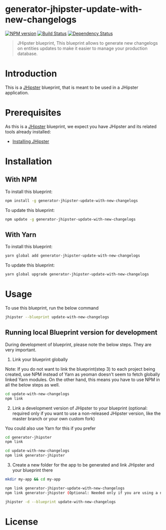 # generator-jhipster-update-with-new-changelogs
[![NPM version][npm-image]][npm-url] [![Build Status][travis-image]][travis-url] [![Dependency Status][daviddm-image]][daviddm-url]
> JHipster blueprint, This blueprint allows to generate new changelogs on entities updates to make it easier to manage your production database.

# Introduction

This is a [JHipster](https://www.jhipster.tech/) blueprint, that is meant to be used in a JHipster application.

# Prerequisites

As this is a [JHipster](https://www.jhipster.tech/) blueprint, we expect you have JHipster and its related tools already installed:

- [Installing JHipster](https://www.jhipster.tech/installation/)

# Installation

## With NPM

To install this blueprint:

```bash
npm install -g generator-jhipster-update-with-new-changelogs
```

To update this blueprint:

```bash
npm update -g generator-jhipster-update-with-new-changelogs
```

## With Yarn

To install this blueprint:

```bash
yarn global add generator-jhipster-update-with-new-changelogs
```

To update this blueprint:

```bash
yarn global upgrade generator-jhipster-update-with-new-changelogs
```

# Usage

To use this blueprint, run the below command

```bash
jhipster --blueprint update-with-new-changelogs
```


## Running local Blueprint version for development

During development of blueprint, please note the below steps. They are very important.

1. Link your blueprint globally 

Note: If you do not want to link the blueprint(step 3) to each project being created, use NPM instead of Yarn as yeoman doesn't seem to fetch globally linked Yarn modules. On the other hand, this means you have to use NPM in all the below steps as well.

```bash
cd update-with-new-changelogs
npm link
```

2. Link a development version of JHipster to your blueprint (optional: required only if you want to use a non-released JHipster version, like the master branch or your own custom fork)

You could also use Yarn for this if you prefer

```bash
cd generator-jhipster
npm link

cd update-with-new-changelogs
npm link generator-jhipster
```

3. Create a new folder for the app to be generated and link JHipster and your blueprint there

```bash
mkdir my-app && cd my-app

npm link generator-jhipster-update-with-new-changelogs
npm link generator-jhipster (Optional: Needed only if you are using a non-released JHipster version)

jhipster -d --blueprint update-with-new-changelogs

```

# License



[npm-image]: https://img.shields.io/npm/v/generator-jhipster-update-with-new-changelogs.svg
[npm-url]: https://npmjs.org/package/generator-jhipster-update-with-new-changelogs
[travis-image]: https://travis-ci.org/ntorionbearstudio/generator-jhipster-update-with-new-changelogs.svg?branch=master
[travis-url]: https://travis-ci.org/ntorionbearstudio/generator-jhipster-update-with-new-changelogs
[daviddm-image]: https://david-dm.org/ntorionbearstudio/generator-jhipster-update-with-new-changelogs.svg?theme=shields.io
[daviddm-url]: https://david-dm.org/ntorionbearstudio/generator-jhipster-update-with-new-changelogs
